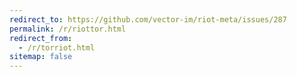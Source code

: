 ```yaml
---
redirect_to: https://github.com/vector-im/riot-meta/issues/287
permalink: /r/riottor.html
redirect_from:
  - /r/torriot.html
sitemap: false
---
```

